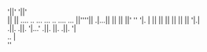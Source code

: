 '||'  '||'                                  
 ||    ||    ....  .. ...   ... ..  .... ...
 ||''''||  .|...||  ||  ||   ||' ''  '|.  | 
 ||    ||  ||       ||  ||   ||       '|.|  
.||.  .||.  '|...' .||. ||. .||.       '|   
                                    .. |    
                                     ''     
